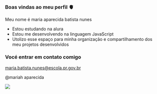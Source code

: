 ### Boas vindas ao meu perfil 🫀

Meu nome é maria aparecida batista nunes

- Estou estudando na alura
- Estou me desenvolvendo na linguagem JavaScript
- Utolizo esse espaço para minha organização e compartilhamento dos meu projetos desenvolvidos

### Vocé entrar em contato comigo 

maria.batista.nunes@escola.pr.gov.br

@mariah aparecida

![](https://tenor.com/ba69O.gif)
